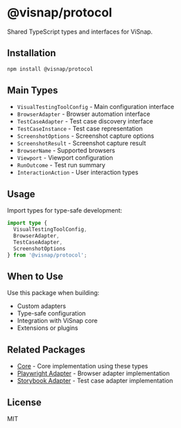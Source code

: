 # @visnap/protocol

Shared TypeScript types and interfaces for ViSnap.

## Installation

```bash
npm install @visnap/protocol
```

## Main Types

- `VisualTestingToolConfig` - Main configuration interface
- `BrowserAdapter` - Browser automation interface
- `TestCaseAdapter` - Test case discovery interface
- `TestCaseInstance` - Test case representation
- `ScreenshotOptions` - Screenshot capture options
- `ScreenshotResult` - Screenshot capture result
- `BrowserName` - Supported browsers
- `Viewport` - Viewport configuration
- `RunOutcome` - Test run summary
- `InteractionAction` - User interaction types

## Usage

Import types for type-safe development:

```typescript
import type {
  VisualTestingToolConfig,
  BrowserAdapter,
  TestCaseAdapter,
  ScreenshotOptions
} from '@visnap/protocol';
```

## When to Use

Use this package when building:
- Custom adapters
- Type-safe configuration
- Integration with ViSnap core
- Extensions or plugins

## Related Packages

- [Core](../core/README.md) - Core implementation using these types
- [Playwright Adapter](../playwright-adapter/README.md) - Browser adapter implementation
- [Storybook Adapter](../storybook-adapter/README.md) - Test case adapter implementation

## License

MIT

